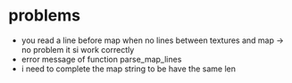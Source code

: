 # problems
- you read a line before map when no lines between textures and map
-> no problem it si work correctly
- error message of function parse_map_lines
- i need to complete the map string to be have the same len 